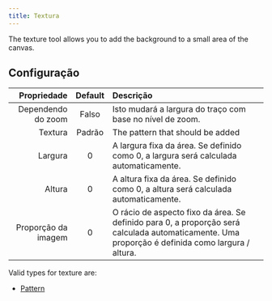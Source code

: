 ```yaml
---
title: Textura
---
```


The texture tool allows you to add the background to a small area of the canvas.

## Configuração

|         Propriedade | Default | Descrição                                                                                                                                                                                        |
| ------------------: | :-----: | :----------------------------------------------------------------------------------------------------------------------------------------------------------------------------------------------- |
|  Dependendo do zoom |  Falso  | Isto mudará a largura do traço com base no nível de zoom.                                                                                                                        |
|             Textura |  Padrão | The pattern that should be added                                                                                                                                                                 |
|             Largura |    0    | A largura fixa da área. Se definido como 0, a largura será calculada automaticamente.                                                                            |
|              Altura |    0    | A altura fixa da área. Se definido como 0, a altura será calculada automaticamente.                                                                              |
| Proporção da imagem |    0    | O rácio de aspecto fixo da área. Se definido para 0, a proporção será calculada automaticamente. Uma proporção é definida como largura / altura. |

Valid types for texture are:

- [Pattern](../../background#pattern)

